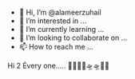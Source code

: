 - 👋 Hi, I’m @alameerzuhail
- 👀 I’m interested in ...
- 🌱 I’m currently learning ...
- 💞️ I’m looking to collaborate on ...
- 📫 How to reach me ...

<!---
alameerzuhail/alameerzuhail is a ✨ special ✨ repository because its `README.md` (this file) appears on your GitHub profile.
You can click the Preview link to take a look at your changes.
--->
Hi 2 Évery one..... 🤫😃😜🥰🛸🛸🥰🚀
